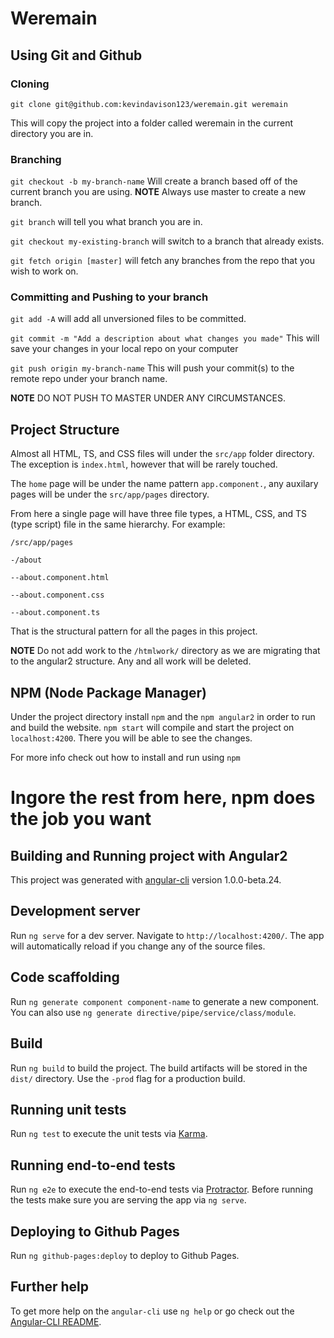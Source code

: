# Weremain

## Using Git and Github

### Cloning

`git clone git@github.com:kevindavison123/weremain.git weremain`

This will copy the project into a folder called weremain in the current directory you are in. 

### Branching 

`git checkout -b my-branch-name` Will create a branch based off of the current branch you are using. **NOTE** Always use master to create a new branch.

`git branch` will tell you what branch you are in. 

`git checkout my-existing-branch` will switch to a branch that already exists. 

`git fetch origin [master]` will fetch any branches from the repo that you wish to work on.

### Committing and Pushing to your branch

`git add -A` will add all unversioned files to be committed. 

`git commit -m "Add a description about what changes you made"` This will save your changes in your local repo on your computer

`git push origin my-branch-name` This will push your commit(s) to the remote repo under your branch name.

**NOTE** DO NOT PUSH TO MASTER UNDER ANY CIRCUMSTANCES. 

## Project Structure 

Almost all HTML, TS, and CSS files will under the `src/app` folder directory. The exception is `index.html`, however that will be rarely touched. 

The `home` page will be under the name pattern `app.component.`, any auxilary pages will be under the `src/app/pages` directory. 

From here a single page will have three file types, a HTML, CSS, and TS (type script) file in the same hierarchy. For example:

`/src/app/pages`
  
  `-/about`
  
  `--about.component.html`
  
  `--about.component.css`
  
  `--about.component.ts`
  
  That is the structural pattern for all the pages in this project.
  
  **NOTE** Do not add work to the `/htmlwork/` directory as we are migrating that to the angular2 structure. Any and all work will be deleted. 
  

## NPM (Node Package Manager)

Under the project directory install `npm` and the `npm angular2` in order to run and build the website. 
`npm start` will compile and start the project on `localhost:4200`. There you will be able to see the changes. 

For more info check out how to install and run using `npm` 

# Ingore the rest from here, npm does the job you want 

## Building and Running project with Angular2

This project was generated with [angular-cli](https://github.com/angular/angular-cli) version 1.0.0-beta.24.

## Development server
Run `ng serve` for a dev server. Navigate to `http://localhost:4200/`. The app will automatically reload if you change any of the source files.

## Code scaffolding

Run `ng generate component component-name` to generate a new component. You can also use `ng generate directive/pipe/service/class/module`.

## Build

Run `ng build` to build the project. The build artifacts will be stored in the `dist/` directory. Use the `-prod` flag for a production build.

## Running unit tests

Run `ng test` to execute the unit tests via [Karma](https://karma-runner.github.io).

## Running end-to-end tests

Run `ng e2e` to execute the end-to-end tests via [Protractor](http://www.protractortest.org/).
Before running the tests make sure you are serving the app via `ng serve`.

## Deploying to Github Pages

Run `ng github-pages:deploy` to deploy to Github Pages.

## Further help

To get more help on the `angular-cli` use `ng help` or go check out the [Angular-CLI README](https://github.com/angular/angular-cli/blob/master/README.md).

